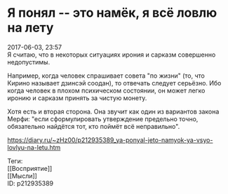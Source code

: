 Я понял -- это намёк, я всё ловлю на лету
==========================================

   
 2017-06-03, 23:57   
  Я считаю, что в некоторых ситуациях ирония и сарказм совершенно недопустимы.   
   
 Например, когда человек спрашивает совета "по жизни" (то, что Кирино называет дзинсэй соодан), то отвечать следует серьёзно. Ибо когда человек в плохом психическом состоянии, он может легко иронию и сарказм принять за чистую монету.   
   
 Хотя есть и вторая сторона. Она звучит как один из вариантов закона Мерфи: "если сформулировать утверждение предельно точно, обязательно найдётся тот, кто поймёт всё неправильно".   
    
 <https://diary.ru/~zHz00/p212935389_ya-ponyal-jeto-namyok-ya-vsyo-lovlyu-na-letu.htm>   
   
 Теги:   
 [[Восприятие]]   
 [[Мысли]]   
 ID: p212935389